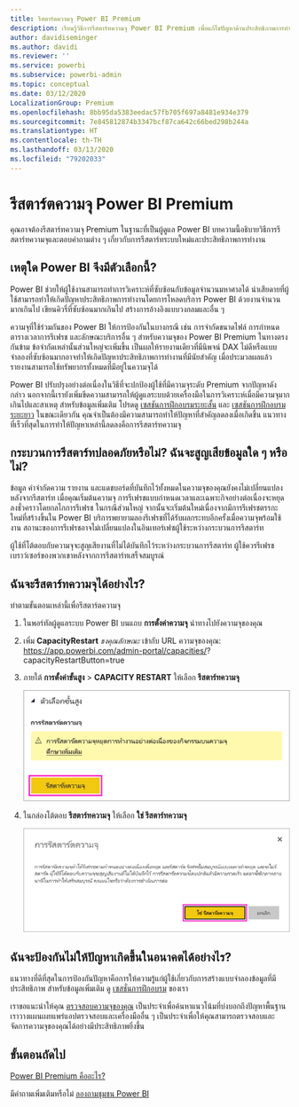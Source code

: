 ```yaml
---
title: รีสตาร์ตความจุ Power BI Premium
description: เรียนรู้วิธีการรีสตาร์ทความจุ Power BI Premium เพื่อแก้ไขปัญหาด้านประสิทธิภาพการทำงาน
author: davidiseminger
ms.author: davidi
ms.reviewer: ''
ms.service: powerbi
ms.subservice: powerbi-admin
ms.topic: conceptual
ms.date: 03/12/2020
LocalizationGroup: Premium
ms.openlocfilehash: 8bb95da5383eedac57fb705f697a8481e934e379
ms.sourcegitcommit: 7e845812874b3347bcf87ca642c66bed298b244a
ms.translationtype: HT
ms.contentlocale: th-TH
ms.lasthandoff: 03/13/2020
ms.locfileid: "79202033"
---
```

# <a name="restart-a-power-bi-premium-capacity"></a>รีสตาร์ตความจุ Power BI Premium

คุณอาจต้องรีสตาร์ทความจุ Premium ในฐานะที่เป็นผู้ดูแล Power BI บทความนี้อธิบายวิธีการรีสตาร์ทความจุและตอบคำถามต่าง ๆ เกี่ยวกับการรีสตาร์ทระบบใหม่และประสิทธิภาพการทำงาน

## <a name="why-does-power-bi-provide-this-option"></a>เหตุใด Power BI จึงมีตัวเลือกนี้?

Power BI ช่วยให้ผู้ใช้งานสามารถทำการวิเคราะห์ที่ซับซ้อนกับข้อมูลจำนวนมหาศาลได้ น่าเสียดายที่ผู้ใช้สามารถทำให้เกิดปัญหาประสิทธิภาพการทำงานโดยการโหลดบริการ Power BI ด้วยงานจำนวนมากเกินไป เขียนคิวรี่ที่ซับซ้อนมากเกินไป สร้างการอ้างอิงแบบวงกลมและอื่น ๆ

ความจุที่ใช้ร่วมกันของ Power BI ให้การป้องกันในบางกรณี เช่น การจำกัดขนาดไฟล์ การกำหนดตารางเวลาการรีเฟรช และลักษณะบริการอื่น ๆ สำหรับความจุของ Power BI Premium ในทางตรงกันข้าม ข้อจำกัดเหล่านั้นส่วนใหญ่จะเพิ่มขึ้น เป็นผลให้รายงานเดียวที่มีนิพจน์ DAX ไม่ดีหรือแบบจำลองที่ซับซ้อนมากอาจทำให้เกิดปัญหาประสิทธิภาพการทำงานที่มีนัยสำคัญ เมื่อประมวลผลแล้ว รายงานสามารถใช้ทรัพยากรทั้งหมดที่มีอยู่ในความจุได้ 

Power BI ปรับปรุงอย่างต่อเนื่องในวิธีที่จะปกป้องผู้ใช้ที่มีความจุระดับ Premium จากปัญหาดังกล่าว นอกจากนี้เรายังเพิ่มขีดความสามารถให้ผู้ดูแลระบบด้วยเครื่องมือในการวิเคราะห์เมื่อมีความจุมากเกินไปและสาเหตุ สำหรับข้อมูลเพิ่มเติม โปรดดู [เซสชันการฝึกอบรมระยะสั้น](https://www.youtube.com/watch?v=UgsjMbhi_Bk&feature=youtu.be) และ [เซสชันการฝึกอบรมระยะยาว](https://www.microsoft.com/businessapplicationssummit/video/BAS2018-2174) ในขณะเดียวกัน คุณจำเป็นต้องมีความสามารถทำให้ปัญหาที่สำคัญลดลงเมื่อเกิดขึ้น แนวทางที่เร็วที่สุดในการทำให้ปัญหาเหล่านี้ลดลงคือการรีสตาร์ทความจุ

## <a name="is-the-restart-process-safe-will-i-lose-any-data"></a>กระบวนการรีสตาร์ทปลอดภัยหรือไม่? ฉันจะสูญเสียข้อมูลใด ๆ หรือไม่?

ข้อมูล คำจำกัดความ รายงาน และแดชบอร์ดที่บันทึกไว้ทั้งหมดในความจุของคุณยังคงไม่เปลี่ยนแปลงหลังจากรีสตาร์ท เมื่อคุณเริ่มต้นความจุ การรีเฟรชแบบกำหนดเวลาและเฉพาะกิจอย่างต่อเนื่องจะหยุดลงชั่วคราวโดยกลไกการรีเฟรช ในกรณีส่วนใหญ่ จากนั้นจะเริ่มต้นใหม่เนื่องจากมีการรีเฟรชตรรกะใหม่ที่สร้างขึ้นใน Power BI บริการพยายามลองรีเฟรชที่ได้รับผลกระทบอีกครั้งเมื่อความจุพร้อมใช้งาน สถานะของการรีเฟรชอาจไม่เปลี่ยนแปลงในอินเทอร์เฟซผู้ใช้ระหว่างกระบวนการรีสตาร์ท 

ผู้ใช้ที่โต้ตอบกับความจุจะสูญเสียงานที่ไม่ได้บันทึกไว้ระหว่างกระบวนการรีสตาร์ท ผู้ใช้ควรรีเฟรชเบราว์เซอร์ของพวกเขาหลังจากการรีสตาร์ทเสร็จสมบูรณ์

## <a name="how-do-i-restart-a-capacity"></a>ฉันจะรีสตาร์ทความจุได้อย่างไร?

ทำตามขั้นตอนเหล่านี้เพื่อรีสตาร์ตความจุ

1. ในพอร์ทัลผู้ดูแลระบบ Power BI บนแถบ **การตั้งค่าความจุ** นำทางไปยังความจุของคุณ 

1. เพิ่ม **CapacityRestart** *ธงคุณลักษณะ* เข้ากับ URL ความจุของคุณ: https://app.powerbi.com/admin-portal/capacities/<YourCapacityId>?capacityRestartButton=true

1. ภายใต้ **การตั้งค่าขั้นสูง** > **CAPACITY RESTART** ให้เลือก **รีสตาร์ทความจุ**

    ![รีสตาร์ทความจุ](media/service-admin-premium-restart/restart-capacity.png)

1. ในกล่องโต้ตอบ **รีสตาร์ทความจุ** ให้เลือก **ใช่ รีสตาร์ทความจุ**

    ![ยืนยันการรีสตาร์ท](media/service-admin-premium-restart/confirm-restart.png)

## <a name="how-can-i-prevent-issues-from-happening-in-the-future"></a>ฉันจะป้องกันไม่ให้ปัญหาเกิดขึ้นในอนาคตได้อย่างไร?

แนวทางที่ดีที่สุดในการป้องกันปัญหาคือการให้ความรู้แก่ผู้ใช้เกี่ยวกับการสร้างแบบจำลองข้อมูลที่มีประสิทธิภาพ สำหรับข้อมูลเพิ่มเติม ดู [เซสชั่นการฝึกอบรม](https://www.microsoft.com/businessapplicationssummit/video/BAS2018-2170) ของเรา

เราขอแนะนำให้คุณ [ตรวจสอบความจุของคุณ](service-admin-premium-monitor-capacity.md) เป็นประจำเพื่อค้นหาแนวโน้มที่บ่งบอกถึงปัญหาพื้นฐาน เราวางแผนเผยแพร่แอปตรวจสอบและเครื่องมืออื่น ๆ เป็นประจำเพื่อให้คุณสามารถตรวจสอบและจัดการความจุของคุณได้อย่างมีประสิทธิภาพยิ่งขึ้น

## <a name="next-steps"></a>ขั้นตอนถัดไป

[Power BI Premium คืออะไร?](service-premium-what-is.md)

มีคำถามเพิ่มเติมหรือไม่ [ลองถามชุมชน Power BI](https://community.powerbi.com/)
